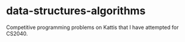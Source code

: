 # data-structures-algorithms
Competitive programming problems on Kattis that I have attempted for CS2040.
